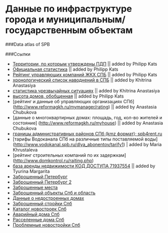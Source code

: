 Данные по инфраструктуре города и муниципальным/государственным объектам
==================

###Data atlas of SPB



###Ссылки

- [Территории, по которым утверждены ПДП](http://data.gov.spb.ru/datasets/6255/) || added by Philipp Kats
- [Официальная статистика](http://gov.spb.ru/helper/new_stat/) || added by Philipp Kats
- [Рейтинг управляющих компаний ЖКХ СПБ](http://www.gilkom-complex.ru/index.php?option=com_mtree&task=viewlink&link_id=1907) || added by Philipp Kats
- [хронологический список наводнений в СПБ](http://www.nevariver.ru/flood_list.php) || added by Khitrina Anastasiya
- [статистика чрезвычайных ситуациях](http://www.mchs.gov.ru/stats/CHrezvichajnie_situacii) || added by Khitrina Anastasiya
- [высота домов, обобщенная](http://company.yandex.ru/researches/figures/2014/buildings_height_map.xml) || added by Philipp Kats
- [рейтинг и данные об управляющих организациях СПб] (http://www.reformagkh.ru/mymanager/rating) || added by Anastasia Chubukova
- [данные о многоквартирных домах: площадь, год, кол-во жителей и состояние] (http://www.reformagkh.ru/myhouse) || added by Anastasia Chubukova
- [границы административных районов СПб (kmz формат); spb4rent.ru](https://www.dropbox.com/s/uvq3y6jh4u98qfs/18%20%D1%80%D0%B0%D0%B9%D0%BE%D0%BD%D0%BE%D0%B2%20%D0%9F%D0%B5%D1%82%D0%B5%D1%80%D0%B1%D1%83%D1%80%D0%B3%D0%B0%20spb4rent.ru.kmz?dl=0)
- [тарифы Водоканала СПб на различные типы поставляемой воды] (http://www.vodokanal.spb.ru/dlya_abonentov/tarify1) | added by Maria Khrustaleva
- [рейтинг строительных компаний по их задержкам] (http://www.domkontrol.ru/raiting.php)
- [база аренды недвижимости КОД ДОСТУПА 71937554](http://pin7.ru) || added by Tyurina Margarita
- [Заброшенный Петербург](http://karpovka.net/derel/)
- [Заброшенный Петербург 2](http://www.save-spb.ru/page/articles/zabroshennyi_peterburg.html?section=articles) 
- [Заброшенные места](http://blog.stalkersworld.ru/)
- [Заброшенный объекты Спб и область](http://urban3p.ru/objects/?region_id=15) 
- [Данные о недостроенных домах](http://www.bn.ru/articles/2012/12/17/98808.html) 
- [Заброшенный стройки Спб](http://urban3p.ru/category/constructions/?region_id=15&page=4)
- [Каталог новостроек Спб](http://spb.dolgostroyunet.ru/novostroiki/vse.html)
- [Аварийный дома Спб](http://www.reformagkh.ru/myhouse/dangerous?tid=2276347&sort=alphabet&item=mkd)
- [Расселенные дома Спб](http://www.reformagkh.ru/myhouse/rehoused?tid=2276347&sort=alphabet&item=mkd)
- [Проблемные новостройки Спб](http://www.bn.ru/articles/2012/08/07/94076.html)
